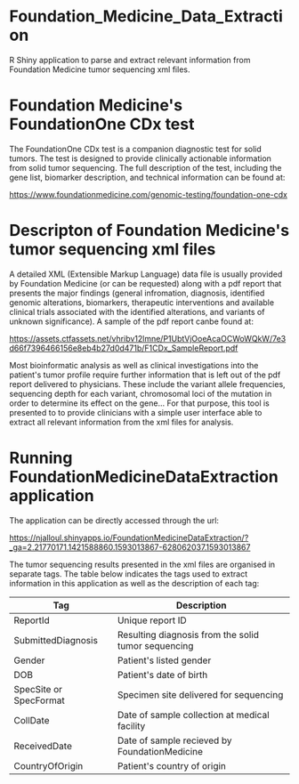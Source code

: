 # Foundation_Medicine_Data_Extraction
R Shiny application to parse and extract relevant information from Foundation Medicine tumor sequencing xml files. 

# Foundation Medicine's FoundationOne CDx test

The FoundationOne CDx test is a companion diagnostic test for solid tumors. The test is designed to provide clinically actionable information from solid tumor sequencing. The full description of the test, including the gene list, biomarker description, and technical information can be found at:

https://www.foundationmedicine.com/genomic-testing/foundation-one-cdx

# Descripton of Foundation Medicine's tumor sequencing xml files

A detailed XML (Extensible Markup Language) data file is usually provided by Foundation Medicine (or can be requested) along with a pdf report that presents the major findings (general infromation, diagnosis, identified genomic alterations, biomarkers, therapeutic interventions and available clinical trials associated with the identified alterations, and variants of unknown significance). A sample of the pdf report canbe found at:

https://assets.ctfassets.net/vhribv12lmne/P1UbtVjOoeAcaOCWoWQkW/7e3d66f7396466156e8eb4b27d0d471b/F1CDx_SampleReport.pdf

Most bioinformatic analysis as well as clinical investigations into the patient's tumor profile require further information that is left out of the pdf report delivered to physicians. These include the variant allele frequencies, sequencing depth for each variant, chromosomal loci of the mutation in order to determine its effect on the gene... 
For that purpose, this tool is presented to to provide clinicians with a simple user interface able to extract all relevant information from the xml files for analysis.

# Running FoundationMedicineDataExtraction application

The application can be directly accessed through the url:

https://njalloul.shinyapps.io/FoundationMedicineDataExtraction/?_ga=2.21770171.1421588860.1593013867-628062037.1593013867

The tumor sequencing results presented in the xml files are organised in separate tags. The table below indicates the tags used to extract information in this application as well as the description of each tag:

| Tag | Description |
| --- | --- |
| ReportId | Unique report ID |
| SubmittedDiagnosis | Resulting diagnosis from the solid tumor sequencing |
| Gender | Patient's listed gender |
| DOB | Patient's date of birth |
| SpecSite or SpecFormat | Specimen site delivered for sequencing |
| CollDate | Date of sample collection at medical facility |
| ReceivedDate | Date of sample recieved by FoundationMedicine |
| CountryOfOrigin | Patient's country of origin |



